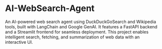 # AI-WebSearch-Agent
An AI-powered web search agent using DuckDuckGoSearch and Wikipedia tools, built with LangChain and Google GenAI. It features a FastAPI backend and a Streamlit frontend for seamless deployment. This project enables intelligent search, fetching, and summarization of web data with an interactive UI.
